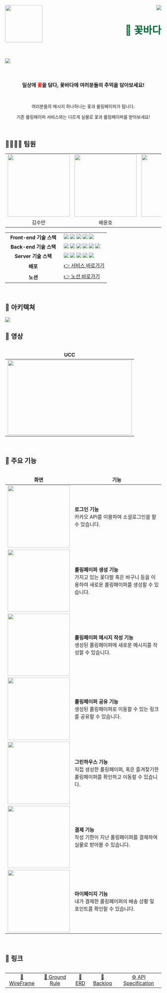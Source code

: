 <div>
  <img align="left" src="https://user-images.githubusercontent.com/14370441/203452692-c9e4799f-9c4b-454c-8e24-38bf20eaf51f.png" width="120" />
  <div align="right">
      <img src="https://hits.seeyoufarm.com/api/count/incr/badge.svg?url=https://lab.ssafy.com/s07-final/S07P31A405&count_bg=%2379C83D&title_bg=%23555555&icon=&icon_color=%23E7E7E7&title=hits&edge_flat=false"/>
    <h1 align="right">
      <font align="left" size="6" color="#006937">🌺 꽃바다</font>
    </h1>
  </div>
</div>

<br/>
<br/>
<br/>

<div>
    <img src="https://user-images.githubusercontent.com/14370441/203453811-f233eada-58f6-423a-bc04-1fbe8060e5ea.png" />
</div>

<br/>
<br />

<div align="center"> 
    <h3> 일상에 <span style="color: red">꽃</span>을 담다, 꽃바다에 여러분들의 추억을 담아보세요! </h3>
    <br />
    <p>여러분들의 메시지 하나하나는 꽃과 롤링페이퍼가 됩니다.</p>
    <p>기존 롤링페이퍼 서비스와는 다르게 실물로 꽃과 롤링페이퍼를 받아보세요!</p>
</div>

<br/>

## 👨‍👩‍👧‍👧 팀원

<table align="center">
  <tr>
    <td>
        <img src="https://user-images.githubusercontent.com/14370441/203455294-6b49af10-baa5-4ee8-b6fa-d49dec98f84e.png" width="200"/>
    </td>
    <td>
        <img src="https://user-images.githubusercontent.com/14370441/203455319-765e8e20-96bd-4d58-bde7-52ff0b56f60a.png" width="200"/>
    </td>
    <td>
        <img src="https://user-images.githubusercontent.com/14370441/203455341-3725a1f2-a49f-4e43-ac2c-10ddc7496865.png" width="200"/>
    </td>
    <td>
        <img src="https://user-images.githubusercontent.com/14370441/203455362-bd779517-ab21-4e55-b5c8-100fbed9c33e.png" width="200"/>
    </td>
    <td>
        <img src="https://user-images.githubusercontent.com/14370441/203455401-dcc4ebb0-c34f-401c-809a-c75bcb432d2c.png" width="200"/>
    </td>
    <td>
        <img src="https://user-images.githubusercontent.com/14370441/203455444-3bcc3ead-9e71-4638-ae62-5319890b3fcc.png" width="200"/>
    </td>
  </tr>
  <tr>
    <td align="center">
        김수만
    </td>
    <td align="center">
        배윤호
    </td>
    <td align="center">
        오석호
    </td>
    <td align="center">
        윤혜진
    </td>
    <td align="center">
        이홍주
    </td>
    <td align="center">
        차유진
    </td>
  </tr>
</table>
<table align="center">
  <tr>
    <td align="center" width="165"><strong>Front-end 기술 스택</strong></td>
    <td>
      <div>
        <img src="https://img.shields.io/badge/TypeScript-3178C6?style=flat-square&logo=typescript&logoColor=white"/>
        <img src="https://img.shields.io/badge/React-61DAFB?style=flat-square&logo=react&logoColor=white"/>
        <img src="https://img.shields.io/badge/Recoil-764ABC?style=flat-square&logo=Recoil&logoColor=white"/>
        <img src="https://img.shields.io/badge/Emotion-C865B9?style=flat-square&logo=Emotion&logoColor=white"/>
        <img src="https://img.shields.io/badge/Vite-646CFF?style=flat-square&logo=Vite&logoColor=white"/>
      </div>
    </td>
  </tr>
  <tr>
    <td align="center" width="165"><strong>Back-end 기술 스택</strong></td>
    <td>
        <img src="https://img.shields.io/badge/Java-D24939?style=flat-square&logo=Java&logoColor=white"/>
        <img src="https://img.shields.io/badge/SpringBoot-6DB33F?style=flat-square&logo=springboot&logoColor=white"/>
        <img src="https://img.shields.io/badge/MySQL-4479A1?style=flat-square&logo=mysql&logoColor=white"/>
        <img src="https://img.shields.io/badge/JPA-212121?style=flat-square&logo=jpa&logoColor=white"/>
        <img src="https://img.shields.io/badge/JWT-FFCD00?style=flat-square&logo=jwt&logoColor=white"/>
        <img src="https://img.shields.io/badge/Redis-DC382D?style=flat-square&logo=Redis&logoColor=white"/>
    </td>
  </tr>
  <tr>
    <td align="center" width="165"><strong>Server 기술 스택</strong></td>
    <td>
        <img src="https://img.shields.io/badge/NGINX-009639?style=flat-square&logo=nginx&logoColor=white"/>
        <img src="https://img.shields.io/badge/Docker-2496ED?style=flat-square&logo=docker&logoColor=white"/>
        <img src="https://img.shields.io/badge/Jenkins-D24939?style=flat-square&logo=jenkins&logoColor=white"/>
        <img src="https://img.shields.io/badge/AmazonAWS-232F3E?style=flat-square&logo=amazonaws&logoColor=white"/>
        <img src="https://img.shields.io/badge/AmazonS3-569A31?style=flat-square&logo=amazons3&logoColor=white"/>
    </div>
  </tr>
  <tr>
    <td align="center"><strong>배포</strong></td>
    <td>
      <a href="https://k7a405.p.ssafy.io/">
        👉 서비스 바로가기
      </a>
    </td>
  </tr>
  <tr>
    <td align="center"><strong>노션</strong></td>
    <td>
      <a href="https://www.notion.so/chayoo/A405-c4a0221b87764f6698ec4d472a9a9820">
        👉 노션 바로가기
      </a>
    </td>
  </tr>
<table>

<br/>

## 📡 아키텍쳐

<img src="https://user-images.githubusercontent.com/14370441/203459598-d667c9ef-e629-4f07-9cfc-d9ccb886ed82.png">

## 🎥 영상

<table align="center">
<thead>
  <tr>
    <td align="center"><strong>UCC</strong></th>
  </tr>
  </thead>
  <tbody>
  <tr>
    <td>
      <a href="https://www.youtube.com/watch?v=zky1e_cJ9jg">
        <img src="https://user-images.githubusercontent.com/14370441/203456766-cd5ae5b8-c2be-49e7-ad45-cfb9a4e0945d.png" width=400 height=240/>
      </a>
    </td>
  </tr>
  </tbody>
<table>

<br/>

## 👀 주요 기능

<table align="center">
<thead>
  <tr>
    <td align="center"><strong>화면</strong></th>
    <td align="center"><strong>기능</strong></th>
  </tr>
  </thead>
  <tbody>
    <tr>
      <td>
        <img src="https://user-images.githubusercontent.com/14370441/203458083-de5fb884-3363-40b8-8a41-b701f134c0bb.gif" width=200/>
      </td>
      <td>
        <b>로그인 기능</b>
        <div>카카오 API를 이용하여 소셜로그인을 할 수 있습니다.</div>
      </td>
    </tr>
    <tr>
      <td>
        <img src="https://user-images.githubusercontent.com/14370441/203458089-133bab5d-b3da-4017-b429-e5cc8583ec6b.gif" width=200/>
      </td>
      <td>
        <b>롤링페이퍼 생성 기능</b>
        <div>가지고 있는 꽃다발 혹은 바구니 등을 이용하여 새로운 롤링페이퍼를 생성할 수 있습니다.</div>
      </td>
    </tr>
    <tr>
      <td>
        <img src="https://user-images.githubusercontent.com/14370441/203458362-7498809b-8bb9-43fd-9ff7-392c26b2c0f1.gif" width=200/>
      </td>
      <td>
        <b>롤링페이퍼 메시지 작성 기능</b>
        <div>생성된 롤링페이퍼에 새로운 메시지를 작성할 수 있습니다.</div>
      </td>
    </tr>
    <tr>
      <td>
        <img src="https://user-images.githubusercontent.com/14370441/203458511-cd7c3aef-a313-40b7-a50f-2c49f9bf8c76.gif" width=200/>
      </td>
      <td>
        <b>롤링페이퍼 공유 기능</b>
        <div>생성된 롤링페이퍼로 이동할 수 있는 링크를 공유할 수 있습니다.</div>
      </td>
    </tr>
    <tr>
      <td>
        <img src="https://user-images.githubusercontent.com/14370441/203458914-8b613100-e585-4354-80fa-f37eb9761503.gif" width=200/>
      </td>
      <td>
        <b>그린하우스 기능</b>
        <div>직접 생성한 롤링페이퍼, 혹은 즐겨찾기한 롤링페이퍼를 확인하고 이동할 수 있습니다.</div>
      </td>
    </tr>
    <tr>
      <td>
        <img src="https://user-images.githubusercontent.com/14370441/203459164-46d2cee7-3466-4cdb-b5e4-27f75af8943a.gif" width=200/>
      </td>
      <td>
        <b>결제 기능</b>
        <div>작성 기한이 지난 롤링페이퍼를 결제하여 실물로 받아볼 수 있습니다.</div>
      </td>
    </tr>
    <tr>
      <td>
        <img src="https://user-images.githubusercontent.com/14370441/203459453-7eab56e1-6ba6-4bf6-beef-11b4f74068cf.gif" width=200/>
      </td>
      <td>
        <b>마이페이지 기능</b>
        <div>내가 결제한 롤링페이퍼의 배송 상황 및 포인트를 확인할 수 있습니다.</div>
      </td>
    </tr>
  </tbody>
<table>

<br/>

## 🔗 링크

<table align="center">
<tbody>
  <tr>
    <td align="center">
      <a href="https://www.figma.com/file/XxOANlEWwO4zf7QE3J7RDB/%EA%BD%83%EB%B0%94%EB%8B%A4?node-id=863%3A6396&t=eQZQErTZ8o8z6nmn-0">🎨 WireFrame</a>
    </td>
    <td align="center">
      <a href="https://chayoo.notion.site/360f839382aa4eb582f84598c0a26e78">📕 Ground Rule</a>
    </td>
    <td align="center">
      <a href="https://www.erdcloud.com/d/ebxeLni8Wezm8A3PT">💾 ERD</a>
    </td>
    <td align="center">
      <a href="https://chayoo.notion.site/be4ff676b5f34c0baeeabcb214913c32">🧶 Backlog</a>
    </td>
    <td align="center">
      <a href="https://chayoo.notion.site/3fc499e80cf145528a5562676d5e79d8?v=c0a80f4f620f4f9f8670460af1f30824">⚙ API Specification</a>
    </td>
</tbody>
<table>
